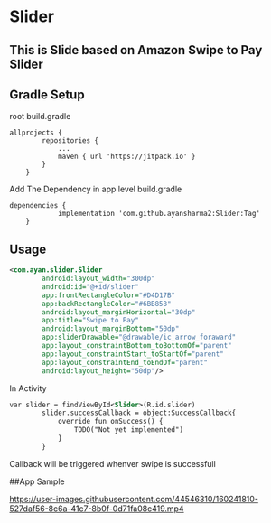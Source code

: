 # Slider


## This is Slide based on Amazon Swipe to Pay Slider

Gradle Setup
----------

root build.gradle
```
allprojects {
		repositories {
			...
			maven { url 'https://jitpack.io' }
		}
	}
```

Add The Dependency in app level build.gradle

```
dependencies {
	        implementation 'com.github.ayansharma2:Slider:Tag'
	}

```


Usage
-----
```xml
<com.ayan.slider.Slider
        android:layout_width="300dp"
        android:id="@+id/slider"
        app:frontRectangleColor="#D4D17B"
        app:backRectangleColor="#6BB858"
        android:layout_marginHorizontal="30dp"
        app:title="Swipe to Pay"
        android:layout_marginBottom="50dp"
        app:sliderDrawable="@drawable/ic_arrow_foraward"
        app:layout_constraintBottom_toBottomOf="parent"
        app:layout_constraintStart_toStartOf="parent"
        app:layout_constraintEnd_toEndOf="parent"
        android:layout_height="50dp"/>
```


In Activity


```xml
var slider = findViewById<Slider>(R.id.slider)        
        slider.successCallback = object:SuccessCallback{
            override fun onSuccess() {
                TODO("Not yet implemented")
            }
        }
```
Callback will be triggered whenver swipe is successfull

##App Sample



https://user-images.githubusercontent.com/44546310/160241810-527daf56-8c6a-41c7-8b0f-0d71fa08c419.mp4


